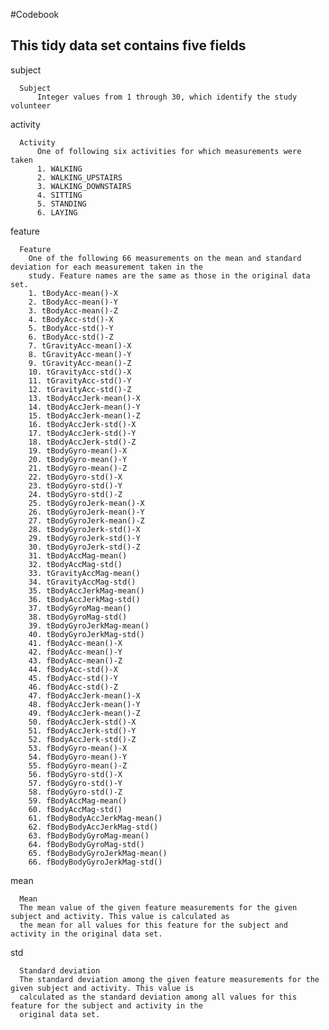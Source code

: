 #Codebook

## This tidy data set contains five fields

subject

      Subject
          Integer values from 1 through 30, which identify the study volunteer
          
activity

      Activity
          One of following six activities for which measurements were taken
          1. WALKING
          2. WALKING_UPSTAIRS
          3. WALKING_DOWNSTAIRS
          4. SITTING
          5. STANDING
          6. LAYING

feature

      Feature
        One of the following 66 measurements on the mean and standard deviation for each measurement taken in the
        study. Feature names are the same as those in the original data set.
        1. tBodyAcc-mean()-X
        2. tBodyAcc-mean()-Y
        3. tBodyAcc-mean()-Z
        4. tBodyAcc-std()-X
        5. tBodyAcc-std()-Y
        6. tBodyAcc-std()-Z
        7. tGravityAcc-mean()-X
        8. tGravityAcc-mean()-Y
        9. tGravityAcc-mean()-Z
        10. tGravityAcc-std()-X
        11. tGravityAcc-std()-Y
        12. tGravityAcc-std()-Z
        13. tBodyAccJerk-mean()-X
        14. tBodyAccJerk-mean()-Y
        15. tBodyAccJerk-mean()-Z
        16. tBodyAccJerk-std()-X
        17. tBodyAccJerk-std()-Y
        18. tBodyAccJerk-std()-Z
        19. tBodyGyro-mean()-X
        20. tBodyGyro-mean()-Y
        21. tBodyGyro-mean()-Z
        22. tBodyGyro-std()-X
        23. tBodyGyro-std()-Y
        24. tBodyGyro-std()-Z
        25. tBodyGyroJerk-mean()-X
        26. tBodyGyroJerk-mean()-Y
        27. tBodyGyroJerk-mean()-Z
        28. tBodyGyroJerk-std()-X
        29. tBodyGyroJerk-std()-Y
        30. tBodyGyroJerk-std()-Z
        31. tBodyAccMag-mean()
        32. tBodyAccMag-std()
        33. tGravityAccMag-mean()
        34. tGravityAccMag-std()
        35. tBodyAccJerkMag-mean()
        36. tBodyAccJerkMag-std()
        37. tBodyGyroMag-mean()
        38. tBodyGyroMag-std()
        39. tBodyGyroJerkMag-mean()
        40. tBodyGyroJerkMag-std()
        41. fBodyAcc-mean()-X
        42. fBodyAcc-mean()-Y
        43. fBodyAcc-mean()-Z
        44. fBodyAcc-std()-X
        45. fBodyAcc-std()-Y
        46. fBodyAcc-std()-Z
        47. fBodyAccJerk-mean()-X
        48. fBodyAccJerk-mean()-Y
        49. fBodyAccJerk-mean()-Z
        50. fBodyAccJerk-std()-X
        51. fBodyAccJerk-std()-Y
        52. fBodyAccJerk-std()-Z
        53. fBodyGyro-mean()-X
        54. fBodyGyro-mean()-Y
        55. fBodyGyro-mean()-Z
        56. fBodyGyro-std()-X
        57. fBodyGyro-std()-Y
        58. fBodyGyro-std()-Z
        59. fBodyAccMag-mean()
        60. fBodyAccMag-std()
        61. fBodyBodyAccJerkMag-mean()
        62. fBodyBodyAccJerkMag-std()
        63. fBodyBodyGyroMag-mean()
        64. fBodyBodyGyroMag-std()
        65. fBodyBodyGyroJerkMag-mean()
        66. fBodyBodyGyroJerkMag-std()

mean

      Mean
      The mean value of the given feature measurements for the given subject and activity. This value is calculated as
      the mean for all values for this feature for the subject and activity in the original data set.

std

      Standard deviation
      The standard deviation among the given feature measurements for the given subject and activity. This value is
      calculated as the standard deviation among all values for this feature for the subject and activity in the
      original data set.
